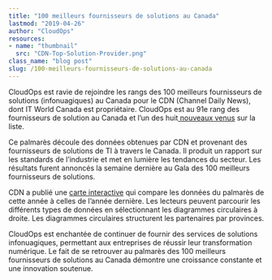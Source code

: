 ```yaml
---
title: "100 meilleurs fournisseurs de solutions au Canada"
lastmod: "2019-04-26"
author: "CloudOps"
resources:
- name: "thumbnail"
  src: "CDN-Top-Solution-Provider.png"
class_name: "blog post"
slug: /100-meilleurs-fournisseurs-de-solutions-au-canada
---
```


<p>CloudOps est ravie de rejoindre les rangs des 100 meilleurs fournisseurs de solutions (infonuagiques) au Canada pour le CDN (Channel Daily News), dont IT World Canada est propriétaire. CloudOps est au 91e rang des fournisseurs de solution au Canada et l’un des huit<a href="https://channeldailynews.com/news/newcomers-to-the-cdn-top-100-list-crafting-integrated-client-focused-solutions/66787"> nouveaux venus</a> sur la liste.</p>

<p>Ce palmarès découle des données obtenues par CDN et provenant des fournisseurs de solutions de TI à travers le Canada. Il produit un rapport sur les standards de l’industrie et met en lumière les tendances du secteur. Les résultats furent annoncés la semaine dernière au Gala des 100 meilleurs fournisseurs de solutions.</p>

<p>CDN a publié une <a href="https://channeldailynews.com/news/cdn-top-100-solution-providers-map-2/67120">carte interactive</a> qui compare les données du palmarès de cette année à celles de l’année dernière. Les lecteurs peuvent parcourir les différents types de données en sélectionnant les diagrammes circulaires à droite. Les diagrammes circulaires structurent les partenaires par provinces.</p>

<p>CloudOps est enchantée de continuer de fournir des services de solutions infonuagiques, permettant aux entreprises de réussir leur transformation numérique. Le fait de se retrouver au palmarès des 100 meilleurs fournisseurs de solutions au Canada démontre une croissance constante et une innovation soutenue.</p>